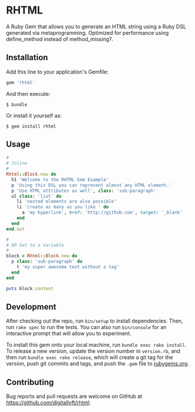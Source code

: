 # RHTML

A Ruby Gem that allows you to generate an HTML string using a Ruby DSL generated via metaprogramming. 
Optimized for performance using define_method instead of method_missing?. 

## Installation

Add this line to your application's Gemfile:

```ruby
gem 'rhtml'
```

And then execute:

    $ bundle

Or install it yourself as:

    $ gem install rhtml

## Usage

```ruby
#
# Inline
#
Rhtml::Block.new do 
  h1 'Welcome to the RHTML Gem Example'
  p 'Using this DSL you can represent almost any HTML element.'
  p 'Use HTML attributes as well', class: 'sub-paragraph' 
  ul class: 'list' do
    li 'nested elements are also possible'
    li 'create as many as you like ' do
      a 'my hyperlink', href: 'http://github.com', target: '_blank'
    end
  end
end.out

# 
# OR Set to a Variable
#
block = Rhtml::Block.new do 
  p class: 'sub-paragraph' do 
    t 'my super awesome text without a tag'
  end
end

puts block.content

```

## Development

After checking out the repo, run `bin/setup` to install dependencies. Then, run `rake spec` to run the tests. You can also run `bin/console` for an interactive prompt that will allow you to experiment.

To install this gem onto your local machine, run `bundle exec rake install`. To release a new version, update the version number in `version.rb`, and then run `bundle exec rake release`, which will create a git tag for the version, push git commits and tags, and push the `.gem` file to [rubygems.org](https://rubygems.org).

## Contributing

Bug reports and pull requests are welcome on GitHub at https://github.com/digitallyft/rhtml.

